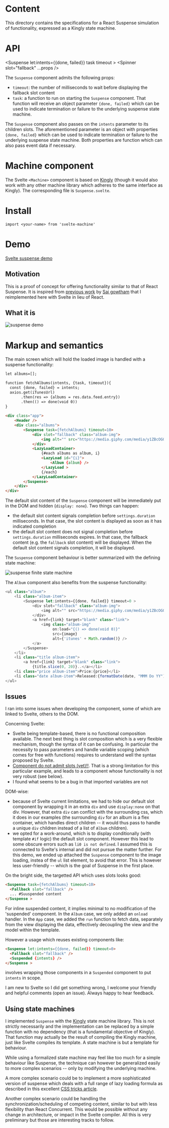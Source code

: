 # Content
This directory contains the specifications for a React Suspense simulation of functionality, 
expressed as a Kingly state machine.  

# API
<Suspense let:intents={{done, failed}} task timeout >
  <Spinner slot="fallback" ...props />
  <Main on:load="{... => done(...}" />
</Suspense>

The `Suspense` component admits the following props:
- `timeout`: the number of milliseconds to wait before displaying the fallback slot 
content
- `task`: a function to run on starting the `Suspense` component. That function will 
receive an object parameter `{done, failed}` which can be used to indicate termination or failure
 to the underlying suspense state machine. 

The `Suspense` component also passes on the `intents` parameter to its children slots. The 
aforementioned parameter is an object with properties `{done, failed}` which can be used to 
indicate termination or failure to the underlying suspense state machine. Both properties are 
function which can also pass event data if necessary.  

# Machine component
The Svelte `<Machine>` component is based on [Kingly](https://github.com/brucou/kingly) (though it would also work with any other 
machine library which adheres to the same interface as Kingly). The corresponding file is `Suspense.svelte`. 

# Install
`import <your-name> from 'svelte-machine'`

# Demo
[Svelte suspense demo](https://github.com/brucou/svelte-suspense-app)

## Motivation
This is a proof of concept for offering functionality similar to that of React Suspense. It is 
inspired from [previous work](https://reactgo.com/tutorial-reactlazy-react-suspense/) by [Sai 
gowtham](https://twitter.com/saigowthamr) that I reimplemented here with Svelte in lieu of React.

## What it is 
![suspense demo](assets/suspense%20demo.gif)

# Markup and semantics
The main screen which will hold the loaded image is handled with a suspense functionality:

````html
let albums=[];

function fetchAlbums(intents, {task, timeout}){
  const {done, failed} = intents;
  axios.get(iTunesUrl)
       .then(res => {albums = res.data.feed.entry})
       .then(() => done(void 0))
}
  
<div class="app">
    <Header />
    <div class="albums">
        <Suspense task={fetchAlbums} timeout=10>
            <div slot="fallback" class="album-img">
                <img alt="" src="https://media.giphy.com/media/y1ZBcOGOOtlpC/200.gif" />
            </div>
            <LazyLoadContainer>
                {#each albums as album, i}
                <LazyLoad id="{i}">
                    <Album {album} />
                </LazyLoad >
                {/each}
            </LazyLoadContainer>
        </Suspense>
    </div>
</div>

````

The default slot content of the `Suspense` component will be immediately put in the DOM and 
hidden (`display: none`). Two things can happen:

- the default slot content signals completion before `settings.duration` milliseconds. In that 
case, the slot content is displayed as soon as it has indicated completion
- the default slot content does not signal completion before `settings.duration` milliseconds 
expires. In that case, the fallback content (e.g. the `fallback` slot content) will be displayed. When the default slot content signals completion, it will be displayed.
 
The `Suspense` component behaviour is better summarized with the defining state machine:

![suspense finite state machine](assets/suspense%20machine.png)

The `Album` component also benefits from the suspense functionality:

```javascript
<ul class="album">
    <li class="album-item">
        <Suspense let:intents={{done, failed}} timeout=0 >
            <div slot="fallback" class="album-img">
                <img alt="" src="https://media.giphy.com/media/y1ZBcOGOOtlpC/200.gif" />
            </div>
            <a href={link} target="blank" class="link">
                <img class="album-img"
                     on:load="{() => done(void 0)}"
                     src={image}
                     alt={'itunes' + Math.random()} />
            </a>
        </Suspense>
    </li>
    <li class="title album-item">
        <a href={link} target="blank" class="link">
            {title.slice(0, 20)}..</a></li>
    <li class="price album-item">Price:{price}</li>
    <li class="date album-item">Released:{formatDate(date, "MMM Do YY")}</li>
</ul>

```

## Issues
I ran into some issues when developing the component, some of which are linked to Svelte, others 
to the DOM.

Concerning Svelte:
- Svelte being template-based, there is no functional composition available. The next best thing 
is slot composition which is a very flexible mechanism, though the syntax of it can be confusing.
 In particular the necessity to pass parameters and handle variable scoping (which comes for free 
 with functions) requires to understand well the syntax proposed by Svelte.
- [Component do not admit slots (yet)!!](https://github.com/sveltejs/svelte/issues/2080). That is
 a strong limitation for this particular example, and leads to a component whose functionality is
  not very robust (see below). 
- I found what seems to be a bug in that imported variables are not 

DOM-wise:
- because of Svelte current limitations, we had to hide our default slot component by wrapping it
 in an extra `div` and use `display:none` on that div. However, that extra `div` can conflict 
 with the surrounding css, which it does in our examples (the surrounding `div` for an album is a
 flex container, which handles direct children -- it would thus pass to handle a unique `div` 
 children instead of a list of `Album` children).
- we opted for a work-around, which is to display conditionally (with template `#if` logic) the 
default slot component. However this lead to some obscure errors such as `li0 is not defined`. 
I assumed this is connected to Svelte's internal and did not pursue the matter further. For this 
demo, we ended up attached the `Suspense` component to the image loading, instea of the `ul` list
 element, to avoid that error. This is however less user-friendly -- which is the goal of 
 Suspense in the first place.

On the bright side, the targetted API which uses slots looks good:
 ````html
 <Suspense task={fetchAlbums} timeout=10>
   <Fallback slot="fallback" />
   ... #Suuspended content
 </Suspense >
````
 
For inline suspended content, it implies minimal to no modification of the 'suspended' component.
 In the `Album` case, we only added an `onload` handler. In the `App` case, we added the `run` 
 function to fetch data, separately from the view displaying the data, effectively decoupling the
  view and the model within the template.

However a usage which reuses existing components like:
 ````html
 <Suspense let:intents={{done, failed}} timeout=0>
   <Fallback slot="fallback" />
   <Suspended {intents} />
 </Suspense >
````

involves wrapping those components in a `Suspended` component to put `intents`  in scope.

I am new to Svelte so I did get something wrong, I welcome your friendly and helpful comments 
(open an issue). Always happy to hear feedback.

## Using state machines
I implemented `Suspense` with the [Kingly](https://github.com/brucou/kingly) state machine library. 
This is not strictly necessarily and the implementation can be replaced by a simple function with no 
dependency (that is a fundamental objective of Kingly). That function may actually be the result 
of compiling the Kingly machine, just like Svelte compiles its template. A state machine is but a
 template for behaviour.
 
While using a formalized state machine may feel like too much for a simple behaviour like 
Suspense, the technique can however be generalized easily to more complex scenarios -- only by 
modifying the underlying machine. 

A more complex scenario could be to implement a more sophisticated version of suspense which 
deals with a full range of lazy loading formula as described in this excellent [CSS tricks article](https://css-tricks.com/the-complete-guide-to-lazy-loading-images/). 

Another complex scenario could be handling the synchronization/scheduling of competing content, 
similar to but with less flexibility than React Concurrent. This would be possible without any change in architecture, or impact in the Svelte compiler. All this is very preliminary but those are interesting tracks to follow.
